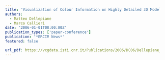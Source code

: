 ```yaml
---
title: 'Visualization of Colour Information on Highly Detailed 3D Models'
authors:
  - Matteo Dellepiane
  - Marco Callieri
date: '2006-01-01T00:00:00Z'
publication_types: ['paper-conference']
publication: '*ERCIM News*'
featured: false

url_pdf: https://vcgdata.isti.cnr.it/Publications/2006/DC06/Dellepiane_Callieri_Visualization_of_colour.pdf
---
```

